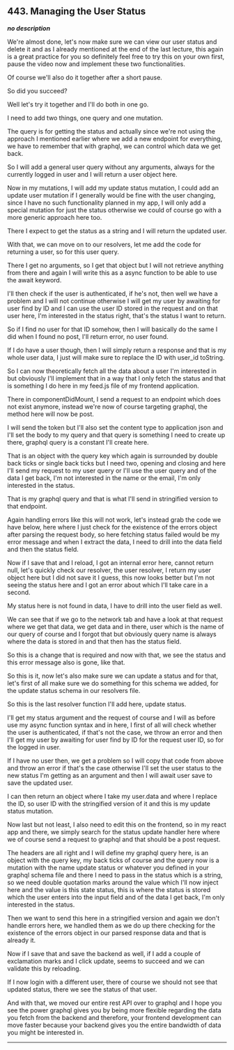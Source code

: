 ## 443. Managing the User Status

<strong><em>no description</em></strong>

We're almost done, let's now make sure we can view our user status and delete it
and as I already mentioned at the end of the last lecture, this again is a great
practice for you so definitely feel free to try this on your own first, pause
the video now and implement these two functionalities. 

Of course we'll also do it together after a short pause. 

So did you succeed? 

Well let's try it together and I'll do both in one go. 

I need to add two things, one query and one mutation. 

The query is for getting the status and actually since we're not using the
approach I mentioned earlier where we add a new endpoint for everything, we have
to remember that with graphql, we can control which data we get back. 

So I will add a general user query without any arguments, always for the
currently logged in user and I will return a user object here. 

Now in my mutations, I will add my update status mutation, I could add an update
user mutation if I generally would be fine with the user changing, since I have
no such functionality planned in my app, I will only add a special mutation for
just the status otherwise we could of course go with a more generic approach
here too. 

There I expect to get the status as a string and I will return the updated user.


With that, we can move on to our resolvers, let me add the code for returning a
user, so for this user query. 

There I get no arguments, so I get that object but I will not retrieve anything
from there and again I will write this as a async function to be able to use the
await keyword. 

I'll then check if the user is authenticated, if he's not, then well we have a
problem and I will not continue otherwise I will get my user by awaiting for
user find by ID and I can use the user ID stored in the request and on that user
here, I'm interested in the status right, that's the status I want to return. 

So if I find no user for that ID somehow, then I will basically do the same I
did when I found no post, I'll return error, no user found. 

If I do have a user though, then I will simply return a response and that is my
whole user data, I just will make sure to replace the ID with user_id toString. 

So I can now theoretically fetch all the data about a user I'm interested in but
obviously I'll implement that in a way that I only fetch the status and that is
something I do here in my feed.js file of my frontend application. 

There in componentDidMount, I send a request to an endpoint which does not exist
anymore, instead we're now of course targeting graphql, the method here will now
be post. 

I will send the token but I'll also set the content type to application json and
I'll set the body to my query and that query is something I need to create up
there, graphql query is a constant I'll create here. 

That is an object with the query key which again is surrounded by double back
ticks or single back ticks but I need two, opening and closing and here I'll
send my request to my user query or I'll use the user query and of the data I
get back, I'm not interested in the name or the email, I'm only interested in
the status. 

That is my graphql query and that is what I'll send in stringified version to
that endpoint. 

Again handling errors like this will not work, let's instead grab the code we
have below, here where I just check for the existence of the errors object after
parsing the request body, so here fetching status failed would be my error
message and when I extract the data, I need to drill into the data field and
then the status field. 

Now if I save that and I reload, I got an internal error here, cannot return
null, let's quickly check our resolver, the user resolver, I return my user
object here but I did not save it I guess, this now looks better but I'm not
seeing the status here and I got an error about which I'll take care in a
second. 

My status here is not found in data, I have to drill into the user field as
well. 

We can see that if we go to the network tab and have a look at that request
where we get that data, we get data and in there, user which is the name of our
query of course and I forgot that but obviously query name is always where the
data is stored in and that then has the status field. 

So this is a change that is required and now with that, we see the status and
this error message also is gone, like that. 

So this is it, now let's also make sure we can update a status and for that,
let's first of all make sure we do something for this schema we added, for the
update status schema in our resolvers file. 

So this is the last resolver function I'll add here, update status. 

I'll get my status argument and the request of course and I will as before use
my async function syntax and in here, I first of all will check whether the user
is authenticated, if that's not the case, we throw an error and then I'll get my
user by awaiting for user find by ID for the request user ID, so for the logged
in user. 

If I have no user then, we get a problem so I will copy that code from above and
throw an error if that's the case otherwise I'll set the user status to the new
status I'm getting as an argument and then I will await user save to save the
updated user. 

I can then return an object where I take my user.data and where I replace the
ID, so user ID with the stringified version of it and this is my update status
mutation. 

Now last but not least, I also need to edit this on the frontend, so in my react
app and there, we simply search for the status update handler here where we of
course send a request to graphql and that should be a post request. 

The headers are all right and I will define my graphql query here, is an object
with the query key, my back ticks of course and the query now is a mutation with
the name update status or whatever you defined in your graphql schema file and
there I need to pass in the status which is a string, so we need double
quotation marks around the value which I'll now inject here and the value is
this state status, this is where the status is stored which the user enters into
the input field and of the data I get back, I'm only interested in the status. 

Then we want to send this here in a stringified version and again we don't
handle errors here, we handled them as we do up there checking for the existence
of the errors object in our parsed response data and that is already it. 

Now if I save that and save the backend as well, if I add a couple of
exclamation marks and I click update, seems to succeed and we can validate this
by reloading. 

If I now login with a different user, there of course we should not see that
updated status, there we see the status of that user. 

And with that, we moved our entire rest API over to graphql and I hope you see
the power graphql gives you by being more flexible regarding the data you fetch
from the backend and therefore, your frontend development can move faster
because your backend gives you the entire bandwidth of data you might be
interested in. 

---
